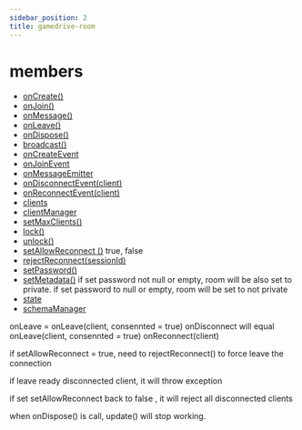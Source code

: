 ```yaml
---
sidebar_position: 2
title: gamedrive-room
---
```

# members
  - [onCreate()](#onCreate)
  - [onJoin()](#onJoin)
  - [onMessage()](#onMessage)
  - [onLeave()](#onLeave)
  - [onDispose()](#onDispose)
  - [broadcast()](#broadcast)
  - [onCreateEvent](#onCreateEvent)
  - [onJoinEvent](#onJoinEvent)
  - [onMessageEmitter](#onMessageEmitter)
  - [onDisconnectEvent(client)](#onDisconnectEvent)
  - [onReconnectEvent(client)](#onReconnectEvent)
  - [clients](#clients)
  - [clientManager](#clientManager)
  - [setMaxClients()](#setMaxClients)
  - [lock()](#lock)
  - [unlock()](#unlock)
  - [setAllowReconnect ()](#setAllowReconnect)
     true, false
  - [rejectReconnect(sessionId)](#rejectReconnect)
  - [setPassword()](#setPassword)
  - [setMetadata()](#setPassword)
    if set password not null or empty, room will be also set to private. 
    if set password to null or empty, room will be set to not private
  - [state](#state)
  - [schemaManager](#schemaManager)

  onLeave = onLeave(client, consennted = true)
  onDisconnect will equal onLeave(client, consennted = true)
  onReconnect(client)

  if setAllowReconnect = true, need to rejectReconnect() to force leave the connection 

  if leave ready disconnected client, it will throw exception

  if set setAllowReconnect back to false , it will reject all disconnected clients

  when onDispose() is call, update() will stop working.